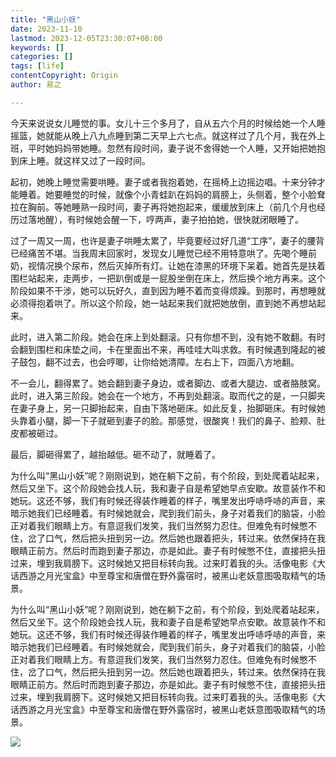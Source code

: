```yaml
---
title: "黑山小妖"
date: 2023-11-10
lastmod: 2023-12-05T23:30:07+08:00
keywords: []
categories: []
tags: [life]
contentCopyright: Origin
author: 易之

---
```


今天来说说女儿睡觉的事。女儿十三个多月了，自从五六个月的时候给她一个人睡摇篮，她就能从晚上八九点睡到第二天早上六七点。就这样过了几个月，我在外上班，平时她妈妈带她睡。忽然有段时间，妻子说不舍得她一个人睡，又开始把她抱到床上睡。就这样又过了一段时间。

起初，她晚上睡觉需要哄睡。妻子或者我抱着她，在摇椅上边摇边唱。十来分钟才能睡着。她要睡觉的时候，就像个小青蛙趴在妈妈的肩膀上，头侧着，整个小脸耷拉在胸前。等她睡熟一段时间，妻子再将她抱起来，缓缓放到床上（前几个月也经历过落地醒），有时候她会醒一下，哼两声，妻子拍拍她，很快就闭眼睡了。

过了一周又一周，也许是妻子哄睡太累了，毕竟要经过好几道“工序”，妻子的腰背已经痛苦不堪。当我周末回家时，发现女儿睡觉已经不用特意哄了。先喝个睡前奶，视情况换个尿布，然后灭掉所有灯。让她在漆黑的环境下呆着。她首先是扶着围栏站起来，走两步，一把趴倒或是一屁股坐倒在床上，然后换个地方再来。这个阶段如果不干涉，她可以玩好久，直到因为睡不着而变得烦躁。到那时，再想睡就必须得抱着哄了。所以这个阶段，她一站起来我们就把她放倒，直到她不再想站起来。

此时，进入第二阶段。她会在床上到处翻滚。只有你想不到，没有她不敢翻。有时会翻到围栏和床垫之间，卡在里面出不来，再哇哇大叫求救。有时候遇到隆起的被子鼓包，翻不过去，也会哼唧，让你给她清障。左右上下，四面八方地翻。

不一会儿，翻得累了。她会翻到妻子身边，或者脚边、或者大腿边、或者胳肢窝。此时，进入第三阶段。她会在一个地方，不再到处翻滚。取而代之的是，一只脚夹在妻子身上，另一只脚抬起来，自由下落地砸床。如此反复，抬脚砸床。有时候她头靠着小腿，脚一下子就砸到妻子的脸。那感觉，很酸爽！我们的鼻子、脸颊、肚皮都被砸过。

最后，脚砸得累了，越抬越低。砸不动了，就睡着了。

为什么叫“黑山小妖”呢？刚刚说到，她在躺下之前，有个阶段，到处爬着站起来，然后又坐下。这个阶段她会找人玩，我和妻子自是希望她早点安歇。故意装作不和她玩。这还不够，我们有时候还得装作睡着的样子，嘴里发出呼哧呼哧的声音，来暗示她我们已经睡着。有时候她就会，爬到我们前头，身子对着我们的脑袋，小脸正对着我们眼睛上方。有意逗我们发笑，我们当然努力忍住。但难免有时候憋不住，岔了口气，然后把头扭到另一边。然后她也跟着把头，转过来。依然保持在我眼睛正前方。然后时而跑到妻子那边，亦是如此。妻子有时候憋不住，直接把头扭过来，埋到我肩膀下。这时候她又把目标转向我。过来盯着我的头。活像电影《大话西游之月光宝盒》中至尊宝和唐僧在野外露宿时，被黑山老妖意图吸取精气的场景。


为什么叫“黑山小妖”呢？刚刚说到，她在躺下之前，有个阶段，到处爬着站起来，然后又坐下。这个阶段她会找人玩，我和妻子自是希望她早点安歇。故意装作不和她玩。这还不够，我们有时候还得装作睡着的样子，嘴里发出呼哧呼哧的声音，来暗示她我们已经睡着。有时候她就会，爬到我们前头，身子对着我们的脑袋，小脸正对着我们眼睛上方。有意逗我们发笑，我们当然努力忍住。但难免有时候憋不住，岔了口气，然后把头扭到另一边。然后她也跟着把头，转过来。依然保持在我眼睛正前方。然后时而跑到妻子那边，亦是如此。妻子有时候憋不住，直接把头扭过来，埋到我肩膀下。这时候她又把目标转向我。过来盯着我的头。活像电影《大话西游之月光宝盒》中至尊宝和唐僧在野外露宿时，被黑山老妖意图吸取精气的场景。

![](http://puui.qpic.cn/vpic_cover/h3057ltjrzl/h3057ltjrzl_hz.jpg/1280)


